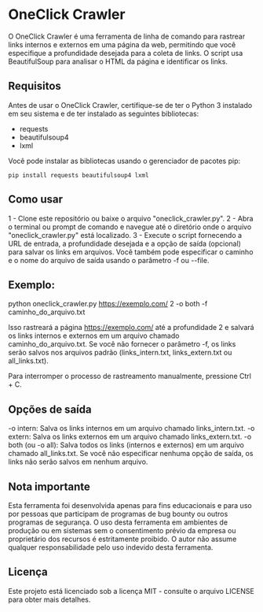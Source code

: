 # OneClick Crawler

O OneClick Crawler é uma ferramenta de linha de comando para rastrear links internos e externos em uma página da web, permitindo que você especifique a profundidade desejada para a coleta de links. 
O script usa BeautifulSoup para analisar o HTML da página e identificar os links.

## Requisitos

Antes de usar o OneClick Crawler, certifique-se de ter o Python 3 instalado em seu sistema e de ter instalado as seguintes bibliotecas:

- requests
- beautifulsoup4
- lxml

Você pode instalar as bibliotecas usando o gerenciador de pacotes pip:

~~~
pip install requests beautifulsoup4 lxml
~~~

## Como usar
1 - Clone este repositório ou baixe o arquivo "oneclick_crawler.py".
2 - Abra o terminal ou prompt de comando e navegue até o diretório onde o arquivo "oneclick_crawler.py" está localizado.
3 - Execute o script fornecendo a URL de entrada, a profundidade desejada e a opção de saída (opcional) para salvar os links em arquivos. 
Você também pode especificar o caminho e o nome do arquivo de saída usando o parâmetro -f ou --file.

## Exemplo:

python oneclick_crawler.py https://exemplo.com/ 2 -o both -f caminho_do_arquivo.txt


Isso rastreará a página https://exemplo.com/ até a profundidade 2 e salvará os links internos e externos em um arquivo chamado caminho_do_arquivo.txt.
Se você não fornecer o parâmetro -f, os links serão salvos nos arquivos padrão (links_intern.txt, links_extern.txt ou all_links.txt).

Para interromper o processo de rastreamento manualmente, pressione Ctrl + C.

## Opções de saída
-o intern: Salva os links internos em um arquivo chamado links_intern.txt.
-o extern: Salva os links externos em um arquivo chamado links_extern.txt.
-o both (ou -o all): Salva todos os links (internos e externos) em um arquivo chamado all_links.txt.
Se você não especificar nenhuma opção de saída, os links não serão salvos em nenhum arquivo.

## Nota importante

Esta ferramenta foi desenvolvida apenas para fins educacionais e para uso por pessoas que participam de programas de bug bounty ou outros programas de segurança. 
O uso desta ferramenta em ambientes de produção ou em sistemas sem o consentimento prévio da empresa ou proprietário dos recursos é estritamente proibido. 
O autor não assume qualquer responsabilidade pelo uso indevido desta ferramenta.


## Licença

Este projeto está licenciado sob a licença MIT - consulte o arquivo LICENSE para obter mais detalhes.
